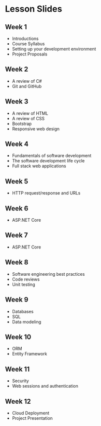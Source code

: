 # Lesson Slides

## Week 1
- Introductions
- Course Syllabus
- Setting up your development environment
- Project Proposals

## Week 2
- A review of C#
- Git and GitHub

## Week 3
- A review of HTML
- A review of CSS
- Bootstrap
- Responsive web design

## Week 4
- Fundamentals of software development
- The software development life cycle
- Full stack web applications 

## Week 5
- HTTP request/response and URLs

## Week 6
- ASP.NET Core

## Week 7
- ASP.NET Core

## Week 8
- Software engineering best practices
- Code reviews
- Unit testing

## Week 9
- Databases
- SQL
- Data modeling

## Week 10
- ORM
- Entity Framework

## Week 11
- Security
- Web sessions and authentication

## Week 12
- Cloud Deployment
- Project Presentation
